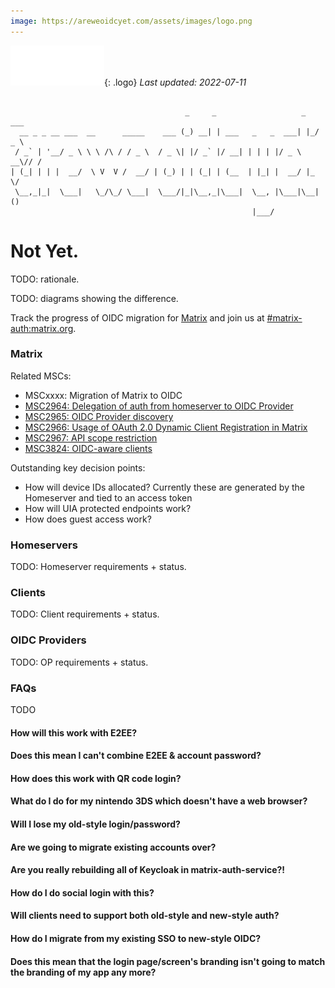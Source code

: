 ```yaml
---
image: https://areweoidcyet.com/assets/images/logo.png
---
```

[![Matrix](/assets/images/matrix-logo-white.svg)](https://matrix.org){: .logo} _Last updated: 2022-07-11_

```

                                       _     _                   _   ___ 
  __ _ _ __ ___  __      _____    ___ (_) __| | ___   _   _  ___| |_/ _ \
 / _` | '__/ _ \ \ \ /\ / / _ \  / _ \| |/ _` |/ __| | | | |/ _ \ __\// /
| (_| | | |  __/  \ V  V /  __/ | (_) | | (_| | (__  | |_| |  __/ |_  \/ 
 \__,_|_|  \___|   \_/\_/ \___|  \___/|_|\__,_|\___|  \__, |\___|\__| () 
                                                      |___/              
```

# Not Yet.

TODO: rationale.

TODO: diagrams showing the difference.

Track the progress of OIDC migration for [Matrix](https://matrix.org) and join us at [#matrix-auth:matrix.org](https://matrix.to/#/#matrix-auth:matrix.org).

### Matrix

Related MSCs:

- MSCxxxx: Migration of Matrix to OIDC
- [MSC2964: Delegation of auth from homeserver to OIDC Provider](https://github.com/matrix-org/matrix-spec-proposals/pull/2964)
- [MSC2965: OIDC Provider discovery](https://github.com/matrix-org/matrix-spec-proposals/pull/2965)
- [MSC2966: Usage of OAuth 2.0 Dynamic Client Registration in Matrix](https://github.com/matrix-org/matrix-spec-proposals/pull/2966)
- [MSC2967: API scope restriction](https://github.com/matrix-org/matrix-spec-proposals/pull/2967)
- [MSC3824: OIDC-aware clients](https://github.com/matrix-org/matrix-spec-proposals/pull/3824)

Outstanding key decision points:

- How will device IDs allocated? Currently these are generated by the Homeserver and tied to an access token
- How will UIA protected endpoints work?
- How does guest access work?

### Homeservers

TODO: Homeserver requirements + status.

### Clients

TODO: Client requirements + status.

### OIDC Providers

TODO: OP requirements + status.

### FAQs
TODO

#### How will this work with E2EE?

#### Does this mean I can't combine E2EE & account password?

#### How does this work with QR code login?

#### What do I do for my nintendo 3DS which doesn't have a web browser?

#### Will I lose my old-style login/password?

#### Are we going to migrate existing accounts over?

#### Are you really rebuilding all of Keycloak in matrix-auth-service?!

#### How do I do social login with this?

#### Will clients need to support both old-style and new-style auth?

#### How do I migrate from my existing SSO to new-style OIDC?

#### Does this mean that the login page/screen's branding isn't going to match the branding of my app any more?
